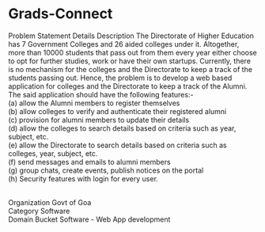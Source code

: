 # Grads-Connect

Problem Statement Details
Description	
The Directorate of Higher Education has 7 Government Colleges and 26 aided colleges under it. Altogether, more than 10000 students that pass out from them every year either choose to opt for further studies, work or have their own startups. Currently, there is no mechanism for the colleges and the Directorate to keep a track of the students passing out. Hence, the problem is to develop a web based application for colleges and the Directorate to keep a track of the Alumni. The said application should have the following features:- 
<br />(a) allow the Alumni members to register themselves 
<br />(b) allow colleges to verify and authenticate their registered alumni 
<br />(c) provision for alumni members to update their details 
<br />(d) allow the colleges to search details based on criteria such as year, subject, etc. 
<br />(e) allow the Directorate to search details based on criteria such as colleges, year, subject, etc. 
<br />(f) send messages and emails to alumni members 
<br />(g) group chats, create events, publish notices on the portal 
<br />(h) Security features with login for every user.

<br />Organization	Govt of Goa
<br />Category	Software
<br />Domain Bucket	Software - Web App development
